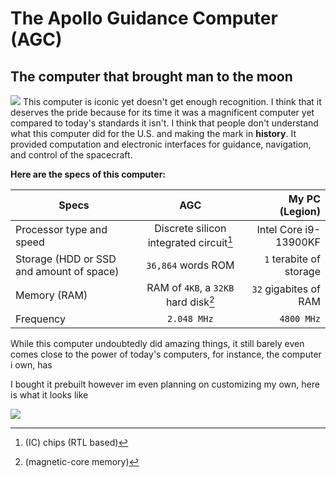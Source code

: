 # The Apollo Guidance Computer (AGC)

## The computer that brought man to the moon
![](https://upload.wikimedia.org/wikipedia/commons/thumb/7/79/Agc_view.jpg/1024px-Agc_view.jpg)
This computer is iconic yet doesn't get enough recognition. I think that it deserves the pride because for its time it was a magnificent computer yet compared to today's standards it isn't. I think that people don't understand what this computer did for the U.S. and making the mark in **history**. It provided computation and electronic interfaces for guidance, navigation, and control of the spacecraft.

**Here are the specs of this computer:**

| Specs        | AGC           | My PC (Legion)  |
| ------------- |:-------------:| -----:|
| Processor type and speed   |   Discrete silicon integrated circuit[^1]   |   Intel Core i9-13900KF   |
| Storage (HDD or SSD and amount of space)   |   `36,864` words ROM   |    `1` terabite of storage    |
| Memory (RAM)    |     RAM of `4KB`, a `32KB` hard disk[^2]   |    `32` gigabites of RAM    |
| Frequency   |   `2.048 MHz`   |   `4800 MHz`   | 
[^2]: (magnetic-core memory)
[^1]: (IC) chips (RTL based)

While this computer undoubtedly did amazing things, it still barely even comes close to the power of today's computers, for instance, the computer i own, has

I bought it prebuilt however im even planning on customizing my own, here is what it looks like

![](https://cdn.mos.cms.futurecdn.net/RRuuWMiNHQv2RTvtCgBZWS-768-80.jpg.webp)

